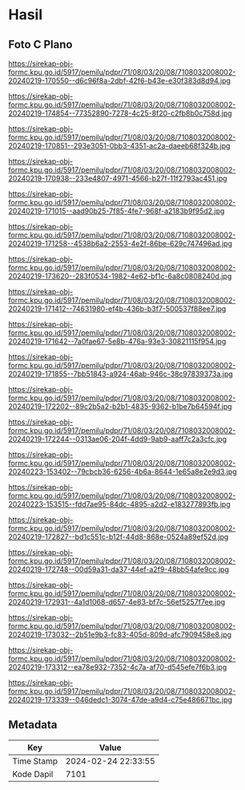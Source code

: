 # Hasil

## Foto C Plano

https://sirekap-obj-formc.kpu.go.id/5917/pemilu/pdpr/71/08/03/20/08/7108032008002-20240219-170550--d6c96f8a-2dbf-42f6-b43e-e30f383d8d94.jpg

https://sirekap-obj-formc.kpu.go.id/5917/pemilu/pdpr/71/08/03/20/08/7108032008002-20240219-174854--77352890-7278-4c25-8f20-c2fb8b0c758d.jpg

https://sirekap-obj-formc.kpu.go.id/5917/pemilu/pdpr/71/08/03/20/08/7108032008002-20240219-170851--293e3051-0bb3-4351-ac2a-daeeb68f324b.jpg

https://sirekap-obj-formc.kpu.go.id/5917/pemilu/pdpr/71/08/03/20/08/7108032008002-20240219-170938--233e4807-4971-4566-b27f-11f2793ac451.jpg

https://sirekap-obj-formc.kpu.go.id/5917/pemilu/pdpr/71/08/03/20/08/7108032008002-20240219-171015--aad90b25-7f85-4fe7-968f-a2183b9f95d2.jpg

https://sirekap-obj-formc.kpu.go.id/5917/pemilu/pdpr/71/08/03/20/08/7108032008002-20240219-171258--4538b6a2-2553-4e2f-86be-629c747496ad.jpg

https://sirekap-obj-formc.kpu.go.id/5917/pemilu/pdpr/71/08/03/20/08/7108032008002-20240219-173620--283f0534-1982-4e62-bf1c-6a8c0808240d.jpg

https://sirekap-obj-formc.kpu.go.id/5917/pemilu/pdpr/71/08/03/20/08/7108032008002-20240219-171412--74631980-ef4b-436b-b3f7-500537f88ee7.jpg

https://sirekap-obj-formc.kpu.go.id/5917/pemilu/pdpr/71/08/03/20/08/7108032008002-20240219-171642--7a0fae67-5e8b-476a-93e3-30821115f954.jpg

https://sirekap-obj-formc.kpu.go.id/5917/pemilu/pdpr/71/08/03/20/08/7108032008002-20240219-171855--7bb51843-a924-46ab-946c-38c97839373a.jpg

https://sirekap-obj-formc.kpu.go.id/5917/pemilu/pdpr/71/08/03/20/08/7108032008002-20240219-172202--89c2b5a2-b2b1-4835-9362-b1be7b64594f.jpg

https://sirekap-obj-formc.kpu.go.id/5917/pemilu/pdpr/71/08/03/20/08/7108032008002-20240219-172244--0313ae06-204f-4dd9-9ab9-aaff7c2a3cfc.jpg

https://sirekap-obj-formc.kpu.go.id/5917/pemilu/pdpr/71/08/03/20/08/7108032008002-20240223-153402--79cbcb36-6256-4b6a-8644-1e65a8e2e9d3.jpg

https://sirekap-obj-formc.kpu.go.id/5917/pemilu/pdpr/71/08/03/20/08/7108032008002-20240223-153515--fdd7ae95-84dc-4895-a2d2-e183277893fb.jpg

https://sirekap-obj-formc.kpu.go.id/5917/pemilu/pdpr/71/08/03/20/08/7108032008002-20240219-172827--bd1c551c-b12f-44d8-868e-0524a89ef52d.jpg

https://sirekap-obj-formc.kpu.go.id/5917/pemilu/pdpr/71/08/03/20/08/7108032008002-20240219-172748--00d59a31-da37-44ef-a2f9-48bb54afe9cc.jpg

https://sirekap-obj-formc.kpu.go.id/5917/pemilu/pdpr/71/08/03/20/08/7108032008002-20240219-172931--4a1d1068-d657-4e83-bf7c-56ef5257f7ee.jpg

https://sirekap-obj-formc.kpu.go.id/5917/pemilu/pdpr/71/08/03/20/08/7108032008002-20240219-173032--2b51e9b3-fc83-405d-809d-afc7909458e8.jpg

https://sirekap-obj-formc.kpu.go.id/5917/pemilu/pdpr/71/08/03/20/08/7108032008002-20240219-173312--ea78e932-7352-4c7a-af70-d545efe7f6b3.jpg

https://sirekap-obj-formc.kpu.go.id/5917/pemilu/pdpr/71/08/03/20/08/7108032008002-20240219-173339--046dedc1-3074-47de-a9d4-c75e486671bc.jpg


## Metadata

| Key        | Value               |
| ---------- | ------------------- |
| Time Stamp | 2024-02-24 22:33:55 |
| Kode Dapil | 7101                |



